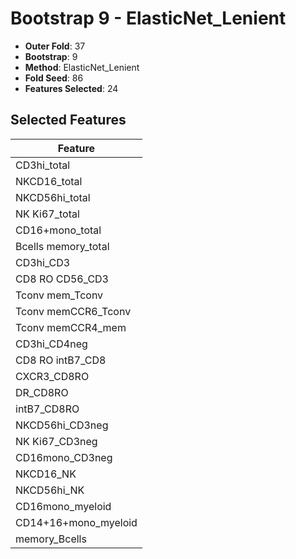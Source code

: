 # Bootstrap 9 - ElasticNet_Lenient

- **Outer Fold**: 37
- **Bootstrap**: 9
- **Method**: ElasticNet_Lenient
- **Fold Seed**: 86
- **Features Selected**: 24

## Selected Features

| Feature |
|---------|
| CD3hi_total |
| NKCD16_total |
| NKCD56hi_total |
| NK Ki67_total |
| CD16+mono_total |
| Bcells memory_total |
| CD3hi_CD3 |
| CD8 RO CD56_CD3 |
| Tconv mem_Tconv |
| Tconv memCCR6_Tconv |
| Tconv memCCR4_mem |
| CD3hi_CD4neg |
| CD8 RO intB7_CD8 |
| CXCR3_CD8RO |
| DR_CD8RO |
| intB7_CD8RO |
| NKCD56hi_CD3neg |
| NK Ki67_CD3neg |
| CD16mono_CD3neg |
| NKCD16_NK |
| NKCD56hi_NK |
| CD16mono_myeloid |
| CD14+16+mono_myeloid |
| memory_Bcells |
